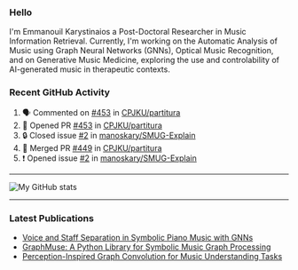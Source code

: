 ### Hello

I'm Emmanouil Karystinaios a Post-Doctoral Researcher in Music Information Retrieval.
Currently, I'm working on the Automatic Analysis of Music using Graph Neural Networks (GNNs), Optical Music Recognition, and on Generative Music Medicine, exploring the use and controlability of AI-generated music in therapeutic contexts.


### Recent GitHub Activity
  
<!--START_SECTION:activity-->
1. 🗣 Commented on [#453](https://github.com/CPJKU/partitura/pull/453#issuecomment-2939501296) in [CPJKU/partitura](https://github.com/CPJKU/partitura)
2. 💪 Opened PR [#453](https://github.com/CPJKU/partitura/pull/453) in [CPJKU/partitura](https://github.com/CPJKU/partitura)
3. 🔒 Closed issue [#2](https://github.com/manoskary/SMUG-Explain/issues/2) in [manoskary/SMUG-Explain](https://github.com/manoskary/SMUG-Explain)
4. 🎉 Merged PR [#449](https://github.com/CPJKU/partitura/pull/449) in [CPJKU/partitura](https://github.com/CPJKU/partitura)
5. ❗ Opened issue [#2](https://github.com/manoskary/SMUG-Explain/issues/2) in [manoskary/SMUG-Explain](https://github.com/manoskary/SMUG-Explain)
<!--END_SECTION:activity-->

---

![My GitHub stats](https://github-readme-stats.vercel.app/api?username=manoskary&show_icons=true&theme=radical)


<!--
**manoskary/manoskary** is a ✨ _special_ ✨ repository because its `README.md` (this file) appears on your GitHub profile.

Here are some ideas to get you started:

- 🔭 I’m currently working on ...
- 🌱 I’m currently learning ...
- 👯 I’m looking to collaborate on ...
- 🤔 I’m looking for help with ...
- 💬 Ask me about ...
- 📫 How to reach me: ...
- 😄 Pronouns: ...
- ⚡ Fun fact: ...
-->

---

### Latest Publications

<!-- BLOG-POST-LIST:START -->
- [Voice and Staff Separation in Symbolic Piano Music with GNNs](https://medium.com/data-science/voice-and-staff-separation-in-symbolic-piano-music-with-gnns-0cab100629cf?source=rss-9d63e988ed0c------2)
- [GraphMuse: A Python Library for Symbolic Music Graph Processing](https://medium.com/data-science/graphmuse-a-python-library-for-symbolic-music-graph-processing-40dbd9baf319?source=rss-9d63e988ed0c------2)
- [Perception-Inspired Graph Convolution for Music Understanding Tasks](https://medium.com/data-science/perception-inspired-graph-convolution-for-music-understanding-tasks-4d2ba1be48e7?source=rss-9d63e988ed0c------2)
<!-- BLOG-POST-LIST:END -->

